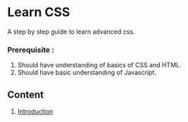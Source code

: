 # Learn CSS

A step by step guide to learn advanced css.

### Prerequisite :
1. Should have understanding of basics of CSS and HTML.
2. Should have basic understanding of Javascript.

## Content 

1. [Introduction](https://github.com/ashishtayal89/learncss/introduction/intro.md)
